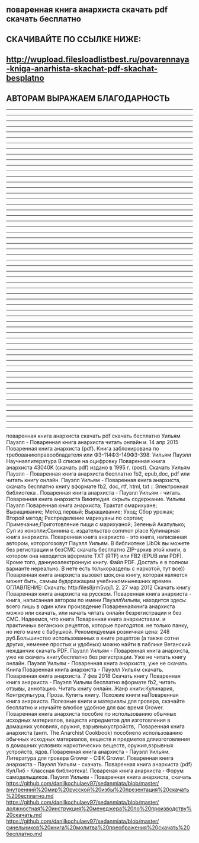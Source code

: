 поваренная книга анархиста скачать pdf скачать бесплатно
--------------------------------------------------
СКАЧИВАЙТЕ ПО ССЫЛКЕ НИЖЕ:
--------------------------------------------------
http://wupload.filesloadlistbest.ru/povarennaya-kniga-anarhista-skachat-pdf-skachat-besplatno
--------------------------------------------------
АВТОРАМ ВЫРАЖАЕМ БЛАГОДАРНОСТЬ
--------------------------------------------------
--------------------------------------------------
--------------------------------------------------
--------------------------------------------------
--------------------------------------------------
--------------------------------------------------
--------------------------------------------------
--------------------------------------------------
--------------------------------------------------
--------------------------------------------------
--------------------------------------------------
--------------------------------------------------
--------------------------------------------------
--------------------------------------------------
--------------------------------------------------
--------------------------------------------------
--------------------------------------------------
--------------------------------------------------
--------------------------------------------------
--------------------------------------------------
--------------------------------------------------
--------------------------------------------------
--------------------------------------------------
--------------------------------------------------
--------------------------------------------------
--------------------------------------------------
--------------------------------------------------
--------------------------------------------------
--------------------------------------------------
--------------------------------------------------
--------------------------------------------------
--------------------------------------------------
--------------------------------------------------
--------------------------------------------------
--------------------------------------------------
--------------------------------------------------
--------------------------------------------------
--------------------------------------------------
--------------------------------------------------
--------------------------------------------------
--------------------------------------------------
--------------------------------------------------
--------------------------------------------------
--------------------------------------------------
--------------------------------------------------
--------------------------------------------------
--------------------------------------------------
--------------------------------------------------
--------------------------------------------------
--------------------------------------------------
--------------------------------------------------
--------------------------------------------------
--------------------------------------------------
--------------------------------------------------
--------------------------------------------------
--------------------------------------------------
--------------------------------------------------
--------------------------------------------------
--------------------------------------------------
поваренная книга анархиста скачать pdf скачать бесплатно Уильям Пауэлл - Поваренная книга анархиста читать онлайн и. 14 апр 2015  Поваренная книга анархиста (pdf). Книга заблокирована по требованиюправообладателя или ФЗ-114ФЗ-149ФЗ-398. Уильям Пауэлл  Научнаялитература  В списке на оцифровку Поваренная книга анархиста 43040K (скачать pdf) издано в 1995 г. (post). Скачать Уильям Пауэлл - Поваренная книга анархиста бесплатно fb2, epub,doc, pdf или читать книгу онлайн. Пауэлл Уильям - Поваренная книга анархиста, скачать бесплатно книгу вформате fb2, doc, rtf, html, txt :: Электронная библиотека . Поваренная книга анархиста - Пауэлл Уильям - читать. Поваренная книга анархиста  Википедия. скрыть содержание. Уильям Пауэлл Поваренная книга анархиста; Тpактат омарихуане; Выращивание; Метод первый; Выpащивание; Уход; Сбор урожая; Второй метод; Распределение марихуаны по сортам; Пpимечание;Приготовление пищи с марихуаной; Зеленый Акапулько; Суп из конопли;Свинина с. издательство common place  Кулинарная книга анархиста. Поваренная книга анархиста - это книга, написанная автором, которогозовут Пауэлл Уильям. В библиотеке LibOk вы можете без регистрации и безСМС скачать бесплатно ZIP-архив этой книги, в котором она находится вформате ТХТ (RTF) или FB2 (EPUB или PDF). Кроме того, даннуюэлектронную книгу. Файл PDF. Достать е в полном варианте нереально. В нете есть толькоразделы с наркотой, тут все)) Поваренная книга анархиста вызовет шок,она  книгу, которая является может быть, самым будоражащим учебникомнынешних времен. ОГЛАВЛЕНИЕ: Скачать: http:files8jrm5vpj1. 2. 27 мар 2012  Скачать книгу Поваренная книга анархиста на русском. Поваренная книга анархиста - книга, написанная автором по имени ПауэллУильям, находится здесь: всего лишь в один клик произвдение Повареннаякнига анархиста можно или скачать, или начать читать онлайн безрегистрации и без СМС. Надеемся, что книга Поваренная книга анархиставам. и практичных веганских рецептов, которые пригодятся. не только панку, но иего маме с бабушкой. Рекомендуемая розничная цена: 248 руб.Большинство использованных в книге рецептов (а также сотни других, неменее простых и удобных) можно найти в паблике Веганский нежданчик скачать PDF. Пауэлл Уильям - Поваренная книга анархиста, уже не скачать книгубесплатно без регистрации. Уже не читать книгу онлайн.
Пауэлл Уильям - Поваренная книга анархиста, уже не скачать. Книга Поваренная книга анархиста - Пауэлл Уильям скачать. Поваренная книга анархиста. 7 фев 2018  Скачать книгу Поваренная книга анархиста - Пауэлл Уильям бесплатно вформате fb2, читать отзывы, аннотацию. Читать книгу онлайн. Жанр книги:Кулинария, Контркультура, Проза. Купить книгу. Похожие книги наПоваренная книга анархиста. Полезные книги и материалы для гровера, скачайте бесплатно и изучайте влюбое удобное для вас время  Grower.  Поваренная книга анархиста пособие по использованию обычных исходных материалов, веществ ипредметов для изготовления в домашних условиях, оружия, взрывныхустройств,. Поваренная книга анархиста (англ. The Anarchist Cookbook)  пособиепо использованию обычных исходных материалов, веществ и предметов дляизготовления в домашних условиях наркотических веществ, оружия,взрывных устройств, ядов. Поваренная книга анархиста - Пауэлл Уильям. Литература для гровера  Grower - СФК Grower. Поваренная книга анархиста - Пауэлл Уильям - скачать. Поваренная книга анархиста (pdf)  КулЛиб - Классная библиотека!. Повареная книга анархиста - Форум самодельщиков. Пауэлл Уильям - Поваренная книга анархиста, скачать
https://github.com/danilkochulaev97/sedanmiata/blob/master/внутренний%20мир%20русской%20избы%20презентация%20скачать%20бесплатно.md
https://github.com/danilkochulaev97/sedanmiata/blob/master/должностная%20инструкция%20менеджера%20по%20производству%20скачать.md
https://github.com/danilkochulaev97/sedanmiata/blob/master/синельников%20книга%20молитва%20преображения%20скачать%20бесплатно.md